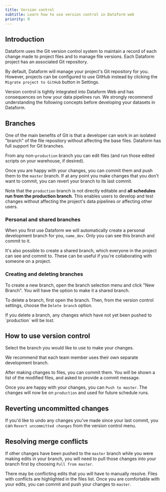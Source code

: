```yaml
---
title: Version control
subtitle: Learn how to use version control in Dataform web
priority: 0
---
```


## Introduction

Dataform uses the Git version control system to maintain a record of each change made to project files and to manage file versions. Each Dataform project has an associated Git repository.

By default, Dataform will manage your project's Git repository for you. However, projects can be configured to use GitHub instead by clicking the `Migrate project to GitHub` button in Settings.

<div className="bp3-callout bp3-icon-info-sign bp3-intent-primary" markdown="1">
  Version control is tightly integrated into Dataform Web and has consequences on how your data
  pipelines run. We strongly recommend understanding the following concepts before developing your
  datasets in Dataform.
</div>

## Branches

One of the main benefits of Git is that a developer can work in an isolated "branch" of the file repository without affecting the base files. Dataform has full support for Git branches.

From any non-`production` branch you can edit files (and run those edited scripts on your warehouse, if desired).

Once you are happy with your changes, you can commit them and push them to the `master` branch. If at any point you make changes that you don't want to commit, you can revert your branch to its last commit.

Note that the `production` branch is not directly editable and **all schedules run from the production branch**. This enables users to develop and test changes without affecting the project's data pipelines or affecting other users.

### Personal and shared branches

When you first use Dataform we will automatically create a personal development branch for you, `name_dev`. Only you can see this branch and commit to it.

It's also possible to create a shared branch, which everyone in the project can see and commit to. These can be useful if you're collaborating with someone on a project.

### Creating and deleting branches

To create a new branch, open the branch selection menu and click "New Branch". You will have the option to make it a shared branch.

To delete a branch, first open the branch. Then, from the version control settings, choose the `Delete branch` option.

<div className="bp3-callout bp3-icon-info-sign bp3-intent-warning" markdown="1">
If you delete a branch, any changes which have not yet been pushed to `production` will be lost.
</div>

## How to use version control

Select the branch you would like to use to make your changes.

<div className="bp3-callout bp3-icon-info-sign bp3-intent-warning" markdown="1" style="margin-bottom: 10px">
  We recommend that each team member uses their own separate development branch.
</div>

After making changes to files, you can commit them. You will be shown a list of the modified files, and asked to provide a commit message.

Once you are happy with your changes, you can `Push to master`. The changes will now be on `production` and used for future schedule runs.

## Reverting uncommitted changes

If you'd like to undo any changes you've made since your last commit, you can `Revert uncommitted changes` from the version control menu.

## Resolving merge conflicts

If other changes have been pushed to the `master` branch while you were making edits in your branch, you will need to pull those changes into your branch first by choosing `Pull from master`.

There may be conflicting edits that you will have to manually resolve. Files with conflicts are highlighted in the files list. Once you are comfortable with your edits, you can commit and push your changes to `master`.
